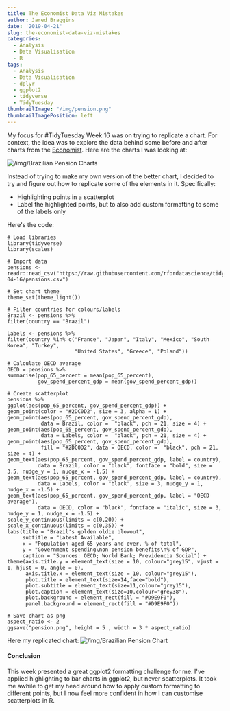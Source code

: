 ```yaml
---
title: The Economist Data Viz Mistakes
author: Jared Braggins
date: '2019-04-21'
slug: the-economist-data-viz-mistakes
categories:
  - Analysis
  - Data Visualisation
  - R
tags:
  - Analysis
  - Data Visualisation
  - dplyr
  - ggplot2
  - tidyverse
  - TidyTuesday
thumbnailImage: "/img/pension.png"
thumbnailImagePosition: left
---
```


My focus for #TidyTuesday Week 16 was on trying to replicate a chart. For context, the idea was to explore the data behind some before and after charts from the [Economist](https://medium.economist.com/mistakes-weve-drawn-a-few-8cdd8a42d368). Here are the charts I was looking at:

<img src="/img/1_4RND--Bo31DVfiziaa-HBA.png" title="/img/Brazilian Pension Charts"/>

Instead of trying to make my own version of the better chart, I decided to try and figure out how to replicate some of the elements in it. Specifically:
- Highlighting points in a scatterplot
- Label the highlighted points, but to also add custom formatting to some of the labels only

Here's the code:
  ```
  # Load libraries
library(tidyverse)
library(scales)

# Import data
pensions <- readr::read_csv("https://raw.githubusercontent.com/rfordatascience/tidytuesday/master/data/2019/2019-04-16/pensions.csv")

# Set chart theme
theme_set(theme_light())

# Filter countries for colours/labels
Brazil <- pensions %>% 
  filter(country == "Brazil")

Labels <- pensions %>% 
  filter(country %in% c("France", "Japan", "Italy", "Mexico", "South Korea", "Turkey", 
                        "United States", "Greece", "Poland"))

# Calculate OECD average
OECD = pensions %>% 
  summarise(pop_65_percent = mean(pop_65_percent), 
            gov_spend_percent_gdp = mean(gov_spend_percent_gdp))

# Create scatterplot
pensions %>% 
  ggplot(aes(pop_65_percent, gov_spend_percent_gdp)) +
  geom_point(color = "#2DC0D2", size = 3, alpha = 1) +
  geom_point(aes(pop_65_percent, gov_spend_percent_gdp), 
             data = Brazil, color =  "black", pch = 21, size = 4) +
  geom_point(aes(pop_65_percent, gov_spend_percent_gdp),
             data = Labels, color =  "black", pch = 21, size = 4) +
  geom_point(aes(pop_65_percent, gov_spend_percent_gdp),
             fill = "#2DC0D2", data = OECD, color =  "black", pch = 21, size = 4) +
  geom_text(aes(pop_65_percent, gov_spend_percent_gdp, label = country), 
            data = Brazil, color = "black", fontface = "bold", size = 3.5, nudge_y = 1, nudge_x = -1.5) +
  geom_text(aes(pop_65_percent, gov_spend_percent_gdp, label = country), 
            data = Labels, color = "black", size = 3, nudge_y = 1, nudge_x = -1.5) +
  geom_text(aes(pop_65_percent, gov_spend_percent_gdp, label = "OECD average"), 
            data = OECD, color = "black", fontface = "italic", size = 3, nudge_y = 1, nudge_x = -1.5) +
  scale_y_continuous(limits = c(0,20)) +
  scale_x_continuous(limits = c(0,35)) +
  labs(title = "Brazil's golden oldie blowout",
       subtitle = "Latest Available",
       x = "Population aged 65 years and over, % of total",
       y = "Government spending\non pension benefits\n% of GDP",
       caption = "Sources: OECD; World Bank; Previdencia Social") +
  theme(axis.title.y = element_text(size = 10, colour="grey15", vjust = 1, hjust = 0, angle = 0),
        axis.title.x = element_text(size = 10, colour="grey15"),
        plot.title = element_text(size=14,face="bold"),
        plot.subtitle = element_text(size=11,colour="grey15"),
        plot.caption = element_text(size=10,colour="grey38"),
        plot.background = element_rect(fill = "#D9E9F0"),
        panel.background = element_rect(fill = "#D9E9F0"))

# Save chart as png
aspect_ratio <- 2
ggsave("pension.png", height = 5 , width = 3 * aspect_ratio)
  ```
  
Here my replicated chart:
<img src="/img/pension.png" title="/img/Brazilian Pension Chart"/>

#### Conclusion
This week presented a great ggplot2 formatting challenge for me. I've applied highlighting to bar charts in ggplot2, but never scatterplots. It took me awhile to get my head around how to apply custom formatting to different points, but I now feel more confident in how I can customise scatterplots in R.

